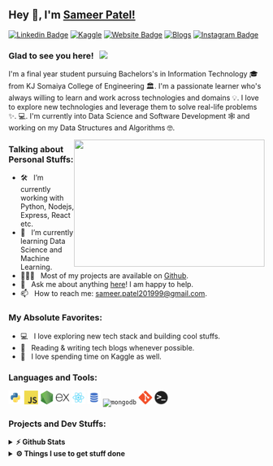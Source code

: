 ## Hey 👋, I'm [Sameer Patel!](https://github.com/sameer-patel-dev)

[![Linkedin Badge](https://img.shields.io/badge/-LinkedIn-0e76a8?style=flat-square&logo=Linkedin&logoColor=white)](https://www.linkedin.com/in/therealsampat/)
[![Kaggle](https://img.shields.io/badge/-Kaggle-blue?style=flat-square&logo=Kaggle&logoColor=white)](https://www.kaggle.com/therealsampat)
[![Website Badge](https://img.shields.io/badge/Website-3b5998?style=flat-square&logo=google-chrome&logoColor=white)](https://sameerpatel.netlify.app/)
[![Blogs](https://img.shields.io/badge/-Blogs-orange?style=flat-square&logo=Medium&logoColor=white)](https://sampatblogs.blogspot.com/)
[![Instagram Badge](https://img.shields.io/badge/-Instagram-e4405f?style=flat-square&logo=Instagram&logoColor=white)](https://www.instagram.com/_sameer.patel_/)


### Glad to see you here! &nbsp; ![](https://visitor-badge.glitch.me/badge?page_id=sameer-patel-dev.sameer-patel-dev&style=flat-square&color=0088cc)

I'm a final year student pursuing Bachelors's in Information Technology 🎓 from KJ Somaiya College of Engineering 🏛. I'm a passionate learner who's always willing to learn and work across technologies and domains 💡. I love to explore new technologies and leverage them to solve real-life problems ✨. 💻. I'm currently into Data Science and Software Development 🕸️ and working on my Data Structures and Algorithms 🤓.



<img align="right" height="250" width="375" alt="" src="https://raw.githubusercontent.com/iampavangandhi/iampavangandhi/master/gifs/coder.gif" />

### Talking about Personal Stuffs:

- 🛠 &nbsp; I’m currently working with Python, Nodejs, Express, React etc.
- 🚀 &nbsp; I’m currently learning Data Science and Machine Learning.
- 👨🏻‍💻 &nbsp; Most of my projects are available on [Github](https://github.com/sameer-patel-dev).
- 💬 &nbsp; Ask me about anything [here](https://www.linkedin.com/in/therealsampat/)! I am happy to help.
- 📫 &nbsp; How to reach me: sameer.patel201999@gmail.com.

### My Absolute Favorites:

- 💻 &nbsp; I love exploring new tech stack and building cool stuffs.
- 📰 &nbsp; Reading & writing tech blogs whenever possible.
- 🍕 &nbsp; I love spending time on Kaggle as well.

### Languages and Tools:

<code><img height="27" src="https://raw.githubusercontent.com/github/explore/80688e429a7d4ef2fca1e82350fe8e3517d3494d/topics/python/python.png" alt="python"></code>
<code><img height="27" src="https://raw.githubusercontent.com/github/explore/80688e429a7d4ef2fca1e82350fe8e3517d3494d/topics/javascript/javascript.png" alt="javascript"></code>
<code><img height="27" src="https://raw.githubusercontent.com/github/explore/80688e429a7d4ef2fca1e82350fe8e3517d3494d/topics/nodejs/nodejs.png" alt="nodejs"></code>
<code><img height="27" src="https://raw.githubusercontent.com/devicons/devicon/master/icons/express/express-original.svg" alt="expressjs"></code>
<code><img height="27" src="https://raw.githubusercontent.com/github/explore/80688e429a7d4ef2fca1e82350fe8e3517d3494d/topics/react/react.png" alt="react"></code>
<code><img height="27" src="https://raw.githubusercontent.com/github/explore/80688e429a7d4ef2fca1e82350fe8e3517d3494d/topics/sql/sql.png" alt="sql"></code>
<code><img height="27" src="https://encrypted-tbn0.gstatic.com/images?q=tbn%3AANd9GcSTTzPAw-55ssm1Im594xYZ9eRQu2JylrkYLg&usqp=CAU" alt="mongodb"></code>
<code><img height="27" src="https://raw.githubusercontent.com/devicons/devicon/master/icons/git/git-original.svg" alt="git"></code>
<code><img height="27" src="https://raw.githubusercontent.com/github/explore/80688e429a7d4ef2fca1e82350fe8e3517d3494d/topics/terminal/terminal.png" alt="terminal"></code>


### Projects and Dev Stuffs:

<details>	
  <summary><b>⚡ Github Stats</b></summary>
	<img height="180em" src="https://github-readme-stats.vercel.app/api/top-langs/?username=sameer-patel-dev&exclude_repo=Hisaab-Kitaab,Online-Course-Portal,Social-Networking-App,SMA--MERN,Repo,Final_Year&show_icons=true&hide_border=true&layout=compact&count-private=true"/>
</details>

<details>	
  <br />
  <summary><b>⚙️ Things I use to get stuff done</b></summary>
  	<ul>
  	  <li><b>OS:</b> Windows 10</li>
	    <li><b>Laptop: </b> Dell Inspiron 15-3567 (i5)</li>
  	  <li><b>Browser: </b> Google Chrome</li>
	    <li><b>Code Editor:</b> VSCode - The best editor out there.</li>
	    <li><b>To Stay Updated:</b> Kaggle, Analytics Vidhya and Linkedin</li>
	</ul>	
</details>
